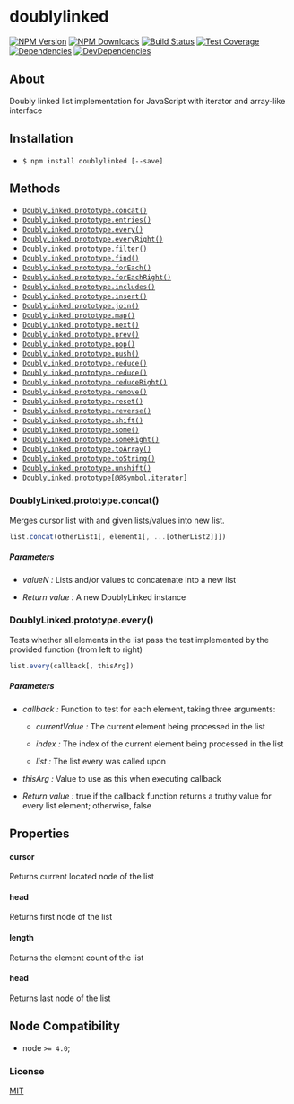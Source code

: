 # doublylinked

[![NPM Version][npm-image]][npm-url]
[![NPM Downloads][downloads-image]][downloads-url]
[![Build Status][travis-image]][travis-url]
[![Test Coverage][coveralls-image]][coveralls-url]
[![Dependencies][dependencies-image]][dependencies-url]
[![DevDependencies][devdependencies-image]][devdependencies-url]

## About

Doubly linked list implementation for JavaScript with iterator and array-like interface

## Installation

  - `$ npm install doublylinked [--save]`

## Methods

* [`DoublyLinked.prototype.concat()`](#doublylinkedprototypeconcat)
* [`DoublyLinked.prototype.entries()`](#doublylinkedprototypeentries) 
* [`DoublyLinked.prototype.every()`](#doublylinkedprototypeevery)
* [`DoublyLinked.prototype.everyRight()`](#doublylinkedprototypeeveryright)
* [`DoublyLinked.prototype.filter()`](#doublylinkedprototypefilter)
* [`DoublyLinked.prototype.find()`](#doublylinkedprototypefind)
* [`DoublyLinked.prototype.forEach()`](#doublylinkedprototypeforeach)
* [`DoublyLinked.prototype.forEachRight()`](#doublylinkedprototypeforeachright)
* [`DoublyLinked.prototype.includes()`](#doublylinkedprototypeincludes)
* [`DoublyLinked.prototype.insert()`](#doublylinkedprototypeinsert)
* [`DoublyLinked.prototype.join()`](#doublylinkedprototypejoin)
* [`DoublyLinked.prototype.map()`](#doublylinkedprototypemap)
* [`DoublyLinked.prototype.next()`](#doublylinkedprototypenext)
* [`DoublyLinked.prototype.prev()`](#doublylinkedprototypeprev)
* [`DoublyLinked.prototype.pop()`](#doublylinkedprototypepop)
* [`DoublyLinked.prototype.push()`](#doublylinkedprototypepush)
* [`DoublyLinked.prototype.reduce()`](#doublylinkedprototypereduce)
* [`DoublyLinked.prototype.reduce()`](#doublylinkedprototypereduce)
* [`DoublyLinked.prototype.reduceRight()`](#doublylinkedprototypereduceright)
* [`DoublyLinked.prototype.remove()`](#doublylinkedprototyperemove)
* [`DoublyLinked.prototype.reset()`](#doublylinkedprototypereset)
* [`DoublyLinked.prototype.reverse()`](#doublylinkedprototypereverse)
* [`DoublyLinked.prototype.shift()`](#doublylinkedprototypeshift)
* [`DoublyLinked.prototype.some()`](#doublylinkedprototypesome)
* [`DoublyLinked.prototype.someRight()`](#doublylinkedprototypesomeright)
* [`DoublyLinked.prototype.toArray()`](#doublylinkedprototypetoarray)
* [`DoublyLinked.prototype.toString()`](#doublylinkedprototypetostring)
* [`DoublyLinked.prototype.unshift()`](#doublylinkedprototypeunshift)
* [`DoublyLinked.prototype[@@Symbol.iterator]`](#doublylinkedprototypesymboliterator)

### DoublyLinked.prototype.concat()

Merges cursor list with and given lists/values into new list.

```js
list.concat(otherList1[, element1[, ...[otherList2]]])
```
##### Parameters

- *valueN :* Lists and/or values to concatenate into a new list

- *Return value :* A new DoublyLinked instance



### DoublyLinked.prototype.every()

Tests whether all elements in the list pass the test implemented by the provided function (from left to right)

```js
list.every(callback[, thisArg])
```
##### Parameters

- *callback :* Function to test for each element, taking three arguments:
    
    - *currentValue :* The current element being processed in the list
    
    - *index :* The index of the current element being processed in the list
    
    - *list :* The list every was called upon

- *thisArg :* Value to use as this when executing callback

- *Return value :* true if the callback function returns a truthy value for every list element; otherwise, false



## Properties

#### cursor

Returns current located node of the list

#### head

Returns first node of the list

#### length

Returns the element count of the list

#### head

Returns last node of the list

## Node Compatibility

  - node `>= 4.0`;
  
### License
[MIT](LICENSE)

[npm-image]: https://img.shields.io/npm/v/doublylinked.svg
[npm-url]: https://npmjs.org/package/doublylinked
[travis-image]: https://img.shields.io/travis/panates/doublylinked/master.svg
[travis-url]: https://travis-ci.org/panates/doublylinked
[coveralls-image]: https://img.shields.io/coveralls/panates/doublylinked/master.svg
[coveralls-url]: https://coveralls.io/r/panates/doublylinked
[downloads-image]: https://img.shields.io/npm/dm/doublylinked.svg
[downloads-url]: https://npmjs.org/package/doublylinked
[gitter-image]: https://badges.gitter.im/panates/doublylinked.svg
[gitter-url]: https://gitter.im/panates/doublylinked?utm_source=badge&utm_medium=badge&utm_campaign=pr-badge&utm_content=badge
[dependencies-image]: https://david-dm.org/panates/doublylinked/status.svg
[dependencies-url]:https://david-dm.org/panates/doublylinked
[devdependencies-image]: https://david-dm.org/panates/doublylinked/dev-status.svg
[devdependencies-url]:https://david-dm.org/panates/doublylinked?type=dev
[quality-image]: http://npm.packagequality.com/shield/doublylinked.png
[quality-url]: http://packagequality.com/#?package=doublylinked
